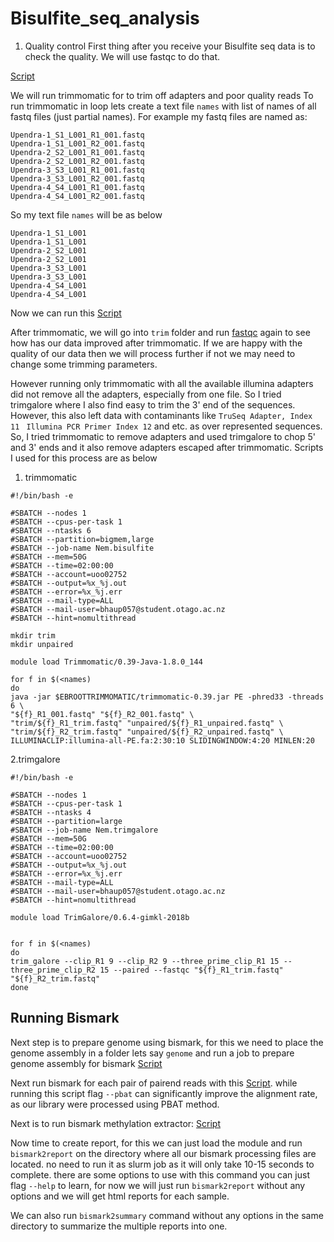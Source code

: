 # Bisulfite_seq_analysis

1. Quality control
First thing after you receive your Bisulfite seq data is to check the quality.
We will use fastqc to do that.

[Script](fastqc.sl)

We will run trimmomatic for to trim off adapters and poor quality reads
To run trimmomatic in loop lets create a text file `names` with list of names of all fastq files (just partial names).
For example my fastq files are named as:
```
Upendra-1_S1_L001_R1_001.fastq
Upendra-1_S1_L001_R2_001.fastq
Upendra-2_S2_L001_R1_001.fastq
Upendra-2_S2_L001_R2_001.fastq
Upendra-3_S3_L001_R1_001.fastq
Upendra-3_S3_L001_R2_001.fastq
Upendra-4_S4_L001_R1_001.fastq
Upendra-4_S4_L001_R2_001.fastq
```
So my text file `names` will be as below
```
Upendra-1_S1_L001
Upendra-1_S1_L001
Upendra-2_S2_L001
Upendra-2_S2_L001
Upendra-3_S3_L001
Upendra-3_S3_L001
Upendra-4_S4_L001
Upendra-4_S4_L001
```

Now we can run this [Script](trimmomatic.sl)

After trimmomatic, we will go into `trim` folder and run [fastqc](fastqc.sl) again to see how has our data improved after trimmomatic.
If we are happy with the quality of our data then we will process further if not we may need to change some trimming parameters.

However running only trimmomatic with all the available illumina adapters did not remove all the adapters, especially from one file.
So I tried trimgalore where I also find easy to trim the 3' end of the sequences. However, this also left data with contaminants like `TruSeq Adapter, Index 11` ` Illumina PCR Primer Index 12` and etc. as over represented sequences. So, I tried trimmomatic to remove adapters and used trimgalore to chop 5' and 3' ends and it also remove adapters escaped after trimmomatic. Scripts I used for this process are as below
1. trimmomatic
```
#!/bin/bash -e

#SBATCH --nodes 1
#SBATCH --cpus-per-task 1
#SBATCH --ntasks 6
#SBATCH --partition=bigmem,large
#SBATCH --job-name Nem.bisulfite
#SBATCH --mem=50G
#SBATCH --time=02:00:00
#SBATCH --account=uoo02752
#SBATCH --output=%x_%j.out
#SBATCH --error=%x_%j.err
#SBATCH --mail-type=ALL
#SBATCH --mail-user=bhaup057@student.otago.ac.nz
#SBATCH --hint=nomultithread

mkdir trim
mkdir unpaired

module load Trimmomatic/0.39-Java-1.8.0_144

for f in $(<names)
do
java -jar $EBROOTTRIMMOMATIC/trimmomatic-0.39.jar PE -phred33 -threads 6 \
"${f}_R1_001.fastq" "${f}_R2_001.fastq" \
"trim/${f}_R1_trim.fastq" "unpaired/${f}_R1_unpaired.fastq" \
"trim/${f}_R2_trim.fastq" "unpaired/${f}_R2_unpaired.fastq" \
ILLUMINACLIP:illumina-all-PE.fa:2:30:10 SLIDINGWINDOW:4:20 MINLEN:20
```
2.trimgalore
```
#!/bin/bash -e

#SBATCH --nodes 1
#SBATCH --cpus-per-task 1
#SBATCH --ntasks 4
#SBATCH --partition=large
#SBATCH --job-name Nem.trimgalore
#SBATCH --mem=50G
#SBATCH --time=02:00:00
#SBATCH --account=uoo02752
#SBATCH --output=%x_%j.out
#SBATCH --error=%x_%j.err
#SBATCH --mail-type=ALL
#SBATCH --mail-user=bhaup057@student.otago.ac.nz
#SBATCH --hint=nomultithread

module load TrimGalore/0.6.4-gimkl-2018b


for f in $(<names)
do
trim_galore --clip_R1 9 --clip_R2 9 --three_prime_clip_R1 15 --three_prime_clip_R2 15 --paired --fastqc "${f}_R1_trim.fastq" "${f}_R2_trim.fastq"
done
```

## Running Bismark

Next step is to prepare genome using bismark, for this we need to place the genome assembly in a folder lets say `genome`
and run a job to prepare genome assembly for bismark
[Script](bismark_1.sl)

Next run bismark for each pair of pairend reads with this [Script](bismark_2.sl). while running this script flag `--pbat` can significantly improve the alignment rate, as our library were processed using PBAT method.

Next is to run bismark methylation extractor: [Script](bismark_3.sl)

Now time to create report, for this we can just load the module and run `bismark2report` on the directory where all our bismark processing files are located. no need to run it as slurm job as it will only take 10-15 seconds to complete. there are some options to use with this command you can just flag `--help` to learn, for now we will just run `bismark2report` without any options and we will get html reports for each sample.

We can also run `bismark2summary` command without any options in the same directory to summarize the multiple reports into one.
